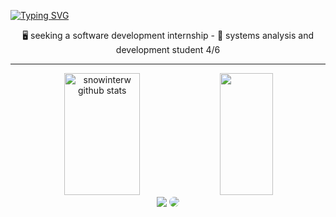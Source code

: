 

[![Typing SVG](https://readme-typing-svg.herokuapp.com/?color=ff91a4&size=35&center=true&vCenter=true&width=1000&lines=hi;be+welcome)](https://git.io/typing-svg)


<div align="center">  
<p>🖥️ seeking a software development internship - 📕 systems analysis and development student 4/6 </p>
</div>

------------------------------------------------------------------

<div align="center">  
  <img width="49%" height="195px" src="https://github-readme-stats.vercel.app/api?username=snowinterw&show_icons=true&count_private=true&hide_border=true&title_color=ff91a4&icon_color=ff91a4&text_color=c9d1d9&bg_color=0d1117" alt="snowinterw github stats" /> 
  <img width="41%" height="195px" src="https://github-readme-stats.vercel.app/api/top-langs/?username=snowinterw&layout=compact&hide_border=true&title_color=ff91a4&text_color=ff91a4&bg_color=0d1117" />
</div>

<div align="center"> 
<a href = "mailto:ellenevellyn988@gmail.com"> <img src="https://img.shields.io/badge/-Gmail-%23333?style=for-the-badge&logo=gmail&logoColor=white" target="_blank"></a>
<a href="https://www.linkedin.com/in/evellyn-ellen/ target="_blank"><img src="https://img.shields.io/badge/-LinkedIn-%230077B5?style=for-the-badge&logo=linkedin&logoColor=white" style="border-radius: 30px" target="_blank"></a> 
 </div>
